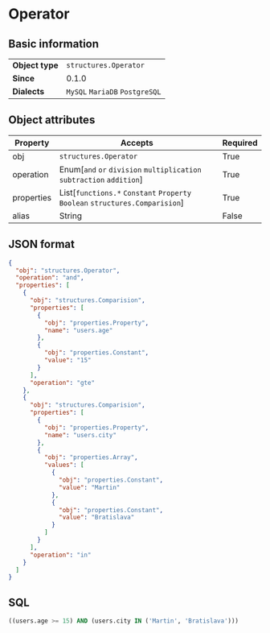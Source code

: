 # Operator

## Basic information

|                 |                                |
|-----------------|--------------------------------|
| **Object type** | `structures.Operator`          |
| **Since**       | 0.1.0                          |
| **Dialects**    | `MySQL` `MariaDB` `PostgreSQL` |

## Object attributes

| Property        | Accepts                                                                                | Required |
|-----------------|----------------------------------------------------------------------------------------|----------|
| obj             | `structures.Operator`                                                                  | True     |
| operation       | Enum[`and` `or` `division` `multiplication` `subtraction` `addition`]                  | True     |
| properties      | List[`functions.*` `Constant` `Property` `Boolean` `structures.Comparision`]           | True     |
| alias           | String                                                                                 | False    |

## JSON format

```json
{
  "obj": "structures.Operator",
  "operation": "and",
  "properties": [
    {
      "obj": "structures.Comparision",
      "properties": [
        {
          "obj": "properties.Property",
          "name": "users.age"
        },
        {
          "obj": "properties.Constant",
          "value": "15"
        }
      ],
      "operation": "gte"
    },
    {
      "obj": "structures.Comparision",
      "properties": [
        {
          "obj": "properties.Property",
          "name": "users.city"
        },
        {
          "obj": "properties.Array",
          "values": [
            {
              "obj": "properties.Constant",
              "value": "Martin"
            },
            {
              "obj": "properties.Constant",
              "value": "Bratislava"
            }
          ]
        }
      ],
      "operation": "in"
    }
  ]
}
```

## SQL

```sql
((users.age >= 15) AND (users.city IN ('Martin', 'Bratislava')))
```

